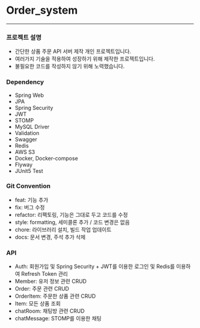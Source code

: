 # Order_system
---
### 프로젝트 설명
- 간단한 상품 주문 API 서버 제작 개인 프로젝트입니다.
- 여러가지 기술을 적용하여 성장하기 위해 제작한 프로젝트입니다.
- 불필요한 코드를 작성하지 않기 위해 노력했습니다.

### Dependency
- Spring Web
- JPA
- Spring Security
- JWT
- STOMP
- MySQL Driver
- Validation
- Swagger
- Redis
- AWS S3
- Docker, Docker-compose
- Flyway
- JUnit5 Test

### Git Convention
- feat: 기능 추가
- fix: 버그 수정
- refactor: 리팩토링, 기능은 그대로 두고 코드를 수정
- style: formatting, 세미콜론 추가 / 코드 변경은 없음
- chore: 라이브러리 설치, 빌드 작업 업데이트
- docs: 문서 변경, 주석 추가 삭제

### API
- Auth: 회원가입 및 Spring Security + JWT를 이용한 로그인 및 Redis를 이용하여 Refresh Token 관리
- Member: 유저 정보 관련 CRUD
- Order: 주문 관련 CRUD
- OrderItem: 주문한 상품 관련 CRUD
- Item: 모든 상품 조회
- chatRoom: 채팅방 관련 CRUD
- chatMessage: STOMP를 이용한 채팅
